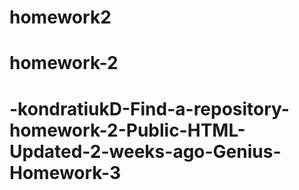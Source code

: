 # homework2
# homework-2
# -kondratiukD-Find-a-repository-homework-2-Public-HTML-Updated-2-weeks-ago-Genius-Homework-3
